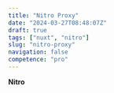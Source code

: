 ```yaml
---
title: "Nitro Proxy"
date: "2024-03-27T08:48:07Z"
draft: true
tags: ["nuxt", "nitro"]
slug: "nitro-proxy"
navigation: false
competence: "pro"
---
```


**Nitro**